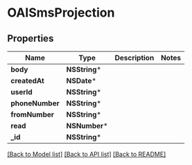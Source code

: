 # OAISmsProjection

## Properties
Name | Type | Description | Notes
------------ | ------------- | ------------- | -------------
**body** | **NSString*** |  | 
**createdAt** | **NSDate*** |  | 
**userId** | **NSString*** |  | 
**phoneNumber** | **NSString*** |  | 
**fromNumber** | **NSString*** |  | 
**read** | **NSNumber*** |  | 
**_id** | **NSString*** |  | 

[[Back to Model list]](../README#documentation-for-models) [[Back to API list]](../README#documentation-for-api-endpoints) [[Back to README]](../README)


